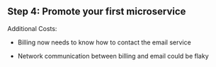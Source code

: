 ## Step 4: Promote your first microservice

Additional Costs:

* Billing now needs to know how to contact the email service<!-- .element: class="fragment highlight-current-red"  data-fragment-index="1" -->

* Network communication between billing and email could be flaky<!-- .element: class="fragment highlight-current-red"  data-fragment-index="2" -->
